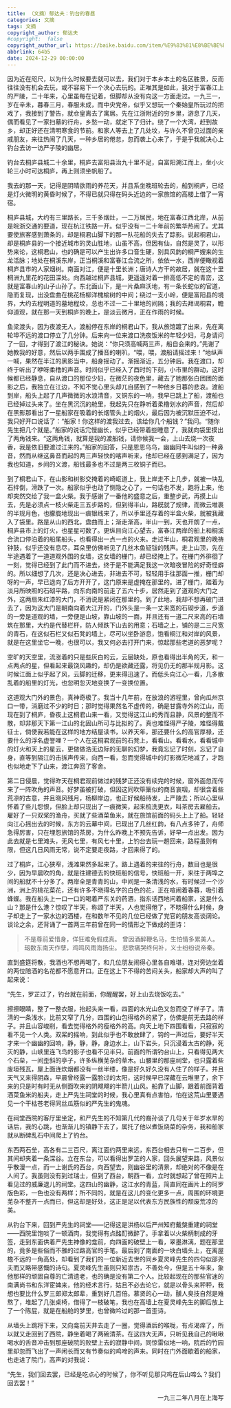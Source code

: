 ```yaml
---
title: （文摘）郁达夫：钓台的春昼
categories: 文摘
tags: 文摘
copyright_author: 郁达夫
#copyright:  false
copyright_author_url: https://baike.baidu.com/item/%E9%83%81%E8%BE%BE%E5%A4%AB/285937
abbrlink: 64b5
date: 2024-12-29 00:00:00
---
```


因为近在咫尺，以为什么时候要去就可以去，我们对于本乡本土的名区胜景，反而往往没有机会去玩，或不容易下一个决心去玩的。正唯其是如此，我对于富春江上的严陵，二十年来，心里虽每在记着，但脚却从没有向这一方面走过。一九三一，岁在辛未，暮春三月，春服未成，而中央党帝，似乎又想玩一个秦始皇所玩过的把戏了，我接到了警告，就仓皇离去了寓居。先在江浙附近的穷乡里，游息了几天，偶而看见了一家扫墓的行舟，乡愁一动，就定下了归计。绕了一个大湾，赶到故乡，却正好还在清明寒食的节前。和家人等去上了几处坟，与许久不曾见过面的亲戚朋友，来往热闹了几天，一种乡居的倦怠，忽而袭上心来了，于是乎我就决心上钓台去访一访严子陵的幽居。

钓台去桐庐县城二十余里，桐庐去富阳县治九十里不足，自富阳溯江而上，坐小火轮三小时可达桐庐，再上则须坐帆船了。

我去的那一天，记得是阴晴欲雨的养花天，并且系坐晚班轮去的，船到桐庐，已经是灯火微明的黄昏时候了，不得已就只得在码头近边的一家旅馆的高楼上借了一宵宿。

桐庐县城，大约有三里路长，三千多烟灶，一二万居民，地在富春江西北岸，从前是皖浙交通的要道，现在杭江铁路一开。似乎没有一二十年前的繁华热闹了。尤其要使旅客感到萧条的，却是桐君山脚下的那一队花船的失去了踪影。说起桐君山，却是桐庐县的一个接近城市的灵山胜地，山虽不高，但因有仙，自然是灵了，以形势来论，这桐君山，也的确是可以产生出许多口音生硬，别具风韵的桐严嫂来的生龙活脉；地处在桐溪东岸，正当桐溪和富春江合流之所，依依一水，西岸便瞰视着桐庐县市的人家烟树。南面对江，便是十里长洲；唐诗人方干的故居，就在这十里桐洲九里花的花田深处。向西越过桐庐县城，更遥遥对着一排高低不定的青峦，这就是富春山的山子山孙了。东北面山下，是一片桑麻沃地，有一条长蛇似的官道，隐而复现，出没盘曲在桃花杨柳洋槐榆树的中间；绕过一支小岭，便是富阳县的境界，大约去程明道的墓地程坟，总也不过一二十里地的间隔；我的去拜谒桐君，瞻仰道观，就在那一天到桐庐的晚上，是淡云微月，正在作雨的时候。

鱼梁渡头，因为夜渡无人，渡船停在东岸的桐君山下。我从旅馆踱了出来，先在离轮埠不远的渡口停立了几分钟。后来向一位来渡口洗夜饭米的年轻少妇，弓身请问了一回，才得到了渡江的秘诀。她说：“你只须高喊两三声，船自会来的。”先谢了她教我的好意，然后以两手围成了播音的喇叭，“喂，喂，渡船请摇过来！”地纵声一喊，果然在半江的黑影当中，船身摇动了。渐摇渐近，五分钟后。我在渡口，却终于听出了咿呀柔橹的声音。时间似乎已经入了酉时的下刻，小市里的群动，这时候都已经静息，自从渡口的那位少妇，在微茫的夜色里，藏去了她那张白团团的面影之后，我独立在江边，不知不觉心里头却兀自感到了一种他乡日暮的悲哀。渡船到岸，船头上起了几声微微的水浪清音，又铜东的一响，我早已跳上了船，渡船也已经掉过头来了。坐在黑沉沉的舱里，我起先只在静听着柔橹划水的声音，然后却在黑影那看出了一星船家在吸着的长烟管头上的烟火，最后因为被沉默压迫不过，我只好开口说话了：“船家！你这样的渡我过去，该给你几个船钱？”我问。“随你先生把几个就是。”船家的说话宂慢幽长，似乎已经带着些睡意了，我就向袋里摸出了两角钱来。“这两角钱，就算是我的渡船钱，请你候我一会，上山去烧一次夜香，我是依旧要渡过江来的。”船家的回答，只是恩恩乌乌，幽幽同牛叫似的一种鼻音，然而从继这鼻音而起的两三声轻快的喀声听来，他却已经在感到满足了，因为我也知道，乡间的义渡，船钱最多也不过是两三枚铜子而已。

到了桐君山下，在山影和树影交掩着的崎岖道上，我上岸走不上几步，就被一块乱石拌倒，滑跌了一次。船家似乎也动了恻隐之心了，一句话也不发，跑将上来，他却突然交给了我一盒火柴。我于感谢了一番他的盛意之后，重整步武，再摸上山去，先是必须点一枝火柴走三五步路的，但到得半山，路旣就了规律，而微云堆裹的半规月色，也朦胧地现出一痕银线来了，所以手里还存着的半盒火柴，就被我藏入了袋里。路是从山的西北，盘曲而上；渐走渐高，半山一到，天也开朗了一点，桐庐县市上的灯火，也星星可数了。更纵目向江心望去，富春江两岸的船上和桐溪合流口停泊着的船尾船头，也看得出一点一点的火来。走过半山，桐君观里的晚祷钟鼓，似乎还没有息尽，耳朵里仿佛听见了几丝木鱼钲钹的残声。走上山顶，先在半途遇着了一道道观外围的女墙，这女墙的栅门，却已经掩上了。在栅门外徘徊了一刻，觉得已经到了此门而不进去，终于是不能满足我这一次暗夜冒险的好奇怪癖的。所以细想了几次，还是决心进去，非进去不可，轻轻用手往那面一推，栅门却呀的一声，早已退向了后方开开了，这门原来是虚掩在那里的。进了栅门，踏着为淡月所映照的石砌平路，向东向南的前走了五六十步，居然走到了道观的大门之外，这两扇朱红漆的大门，不消说是紧闭在那里的。到了此地，我却不想再破门进去了，因为这大门是朝南向着大江开的，门外头是一条一丈来宽的石砌步道，步道的一旁是道观的墙，一旁便是山坡，靠山坡的一面，并且还有一道二尺来高的石墙筑在那里，大约是代替栏杆，防人倾跌下山去的用意；石墙之上，铺的是二三尺宽的青石，在这似石栏又似石凳的墙上，尽可以坐卧游息，饱看桐江和对岸的风景，就是在这里坐它一晚，也很可以，我又何必去打开门来，惊起那些老道的恶梦呢？

空旷的天空里，流涨着的只是些灰白的云，云层缺处，原也看得出半角的天，和一点两点的星，但看起来最饶风趣的，却仍是欲藏还露，将见仍无的那半规月影。这时候江面上似乎起了风，云脚的迁移，更来得迅速了。而低头向江心一看，几多散乱着的船里的灯光，也忽明忽灭地变换了一变换位置。

这道观大门外的景色，真神奇极了。我当十几年前，在放浪的游程里，曾向瓜州京口一带，消磨过不少的时日；那时觉得果然名不虚传的，确是甘露寺外的江山，而现在到了桐庐，昏夜上这桐君山来一看，又觉得这江山的秀而且静，风景的整而不散，却非那天下第一江山的北固山所可与比拟的了。真也难怪得严子陵，难怪得戴征士，倘使我若能在这样的地方结屋读书，以养天年，那还要什么的高官厚禄，还要什么的浮名虚誉哩？一个人在这桐君观前的石凳上，看看山。看看水，看看城中的灯火和天上的星云，更做做浩无边际的无聊的幻梦，我竟忘记了时刻，忘记了自身，直等到隔江的击拆声传来，向西一看，忽而觉得城中的灯影微茫地减了，才跑也似地走下了山来，渡江奔回了客舍。

第二日侵晨，觉得昨天在桐君观前做过的残梦正还没有续完的时候，窗外面忽而传来了一阵吹角的声音。好梦虽被打破，但因这同吹筚篥似的商音哀咽，却很含着些荒凉的古意，并且晓风残月，杨柳岸边，也正好候船待发，上严陵去；所以心里纵怀着了些儿怨恨，但脸上却只现出了一痕微笑，起来梳洗更衣，叫茶房去雇船去。雇好了一只双桨的渔舟，买就了些酒菜鱼米，就在旅馆前面的码头上上了船。轻轻向江心摇出去的时候，东方的云幕中间，已现出了几丝红韵，有八点多钟了，舟师急得厉害，只在埋怨旅馆的茶房，为什么昨晚上不预先告诉，好早一点出发。因为此去就是七里滩头，无风七里，有风七十里，上钓台去玩一趟回来，路程虽则有限，但这几日风雨无常，说不定要走夜路，才回来得了的。

过了桐庐，江心狭窄，浅滩果然多起来了。路上遇着的来往的行舟，数目也是很少，因为早晨吹的角，就是往建德去的快班船的信号，快班船一开，来往于两埠之间的船就不十分多了。两岸全是青青的山，中间是一条清浅的水，有时候过一个沙洲，洲上的桃花菜花，还有许多不晓得名字的白色的花，正在喧闹着春暮，吸引着蜂蝶。我在船头上一口一口的喝着严东关的药酒，指东话西地问着船家，这是什么山？那是什么港？惊叹了半天，称颂了半天，人也觉得倦了，不晓得什么时候，身子却走上了一家水边的酒楼，在和数年不见的几位已经做了党官的朋友高谈阔论。谈论之余，还背诵了一首两三年前曾在同一的情形之下做成的歪诗：

> 不是尊前爱惜身，佯狂难免假成真。
> 曾因酒醉鞭名马，生怕情多累美人。
> 刼数东南天作孽，鸡鸣风雨海扬尘。
> 悲歌痛哭终何补，义士纷纷说帝秦。

直到盛筵将散，我酒也不想再喝了，和几位朋友闹得心里各自难堪，连对旁边坐着的两位陪酒的名花都不愿意开口。正在这上下不得的苦闷关头，船家却大声的叫了起来说：

“先生，罗芷过了，钓台就在前面，你醒醒罢，好上山去烧饭吃去。”

擦擦眼睛，整了一整衣服，抬起头来一看，四面的水光山色又忽而变了样子了。清清的一条浅水，比前又窄了几分，四围的山包得格外的紧了，仿佛是前无去路的样子。并且山容峻削，看去觉得格外的瘦格外的高。向天上地下四围看看，只寂寂的看不见一个人类。双桨的摇响，到此似乎也不敢放肆了，钩的一声过后，要好半天才来一个幽幽的回响，静，静，静，身边水上，山下岩头，只沉浸着太古的静，死灭的静，山峡里连飞鸟的影子也看不见半只。前面的所谓钓台山上，只看得见两大个石垒，一间歪斜的亭子，许多纵横芜杂的草木。山腰里的那座祠堂，也只露着些废垣残瓦，屋上面连炊烟都没有一丝半缕，像是好久好久没有人住了的样子。并且天气又来得阴森，早晨曾经露一露脸过的太阳，这时候早已深藏在云堆里了，余下来的只是时有时无从侧面吹来的阴飕飕的半箭儿山风。船靠了山脚，跟着前面背着酒菜鱼米的船夫，走上严先生祠堂的时候，我心里真有点害怕，怕在这荒山里要遇见一个干枯苍老得同丝瓜筋似的严先生的鬼魂。

在祠堂西院的客厅里坐定，和严先生的不知第几代的裔孙谈了几句关于年岁水旱的话后，我的心跳，也渐渐儿的镇静下去了，属托了他以煮饭烧菜的杂务，我和船家就从断碑乱石中间爬上了钓台。

东西两石垒，高各有二三百尺，离江面约两里来远，东西台相去只有一二百步，但其间却夹着一条深谷。立在东台，可以看得出罗芷的人家，回头展望来路，风景似乎散漫一点，而一上谢氏的西台，向西望去，则幽谷里的清景，却绝对的不像是在人间了。我虽则没有到过瑞士，但到了西台，朝西一看，立时就想起了曾在照片上看见过的威廉退儿的祠堂。这四山的幽静，这江水的青蓝，简直同在画片上的珂罗版色彩，一色也没有两样；所不同的，就是在这儿的变化更多一点，周围的环境更芜杂不整齐一点而已，但这却是好处，这正是足以代表东方民族性的颓废荒凉的美。

从钓台下来，回到严先生的祠堂——记得这是洪杨以后严州知府戴槃重建的祠堂——西院里饱啖了一顿酒肉，我觉得有点酩酊微醉了。手拿着以火柴柄制成的牙签，走到东面供着严先生神像的龛前，向四面的破壁上一看，翠墨淋漓，题在那里的，竟多是些俗而不雅的过路高官的手笔。最后到了南面的一块白墙头上，在离屋檐不远的一角高处，却看到了我们的一位新近去世的同乡夏灵峰先生的四句似邵尧夫而又略带感慨的诗句。夏灵峰先生虽则只知祟古，不善处今，但是五十年来，象他那样的顽固自尊的亡清遗老，也的确是没有第二个人。比较起现在的那些官迷的南满尚书和东洋宦婢来，他的经术言行，姑且不必去论它，就是以骨头来秤秤，我想也要比什么罗三郎郑太郎辈，重到好几百倍。慕贤的心一动，醺人臭技自然是难熬了，堆起了几张桌椅，借得了一枝破笔，我也在高墙上在夏灵峰先生的脚后放上了一个陈屁，就是在船舱的梦里，也曾微吟过的那一首歪诗。

从墙头上跳将下来，又向龛前天井去走了一圈，觉得酒后的喉咙，有点渴痒了，所以就又走回到了西院，静坐着喝了两碗清茶。在这四大无声，只听见我自己的啾啾喝水的舌音冲击到那座破院的败壁上去的寂静中间，同惊雷似地一响，院后的竹园里却忽而飞出了一声闲长而又有节奏似的鸡啼的声来。同时在门外面歇着的船家，也走进了院门，高声的对我说：

“先生，我们回去罢，已经是吃点心的时候了，你不听见那只鸡在后山啼么？我们回去罢！”

<div style="text-align: right;">一九三二年八月在上海写</div>